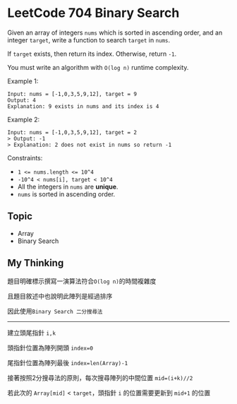 # LeetCode 704 Binary Search

Given an array of integers `nums` which is sorted in ascending order, and an integer `target`, write a function to search `target` in `nums`. 

If `target` exists, then return its index. Otherwise, return `-1`.

You must write an algorithm with `O(log n)` runtime complexity.



Example 1:

```
Input: nums = [-1,0,3,5,9,12], target = 9
Output: 4
Explanation: 9 exists in nums and its index is 4
```

Example 2:

```
Input: nums = [-1,0,3,5,9,12], target = 2
> Output: -1
> Explanation: 2 does not exist in nums so return -1
```

Constraints:

- `1 <= nums.length <= 10^4`
- `-10^4 < nums[i], target < 10^4`
- All the integers in `nums` are **unique**.
- `nums` is sorted in ascending order.

## Topic
- Array
- Binary Search

## My Thinking
題目明確標示撰寫一演算法符合`O(log n)`的時間複雜度

且題目敘述中也說明此陣列是經過排序

因此使用`Binary Search 二分搜尋法`

***

建立頭尾指針 `i,k`

頭指針位置為陣列開頭 `index=0`

尾指針位置為陣列最後 `index=len(Array)-1`

接著按照2分搜尋法的原則，每次搜尋陣列的中間位置 `mid=(i+k)//2`

若此次的 `Array[mid]` < `target`，頭指針 `i` 的位置需要更新到 `mid+1` 的位置